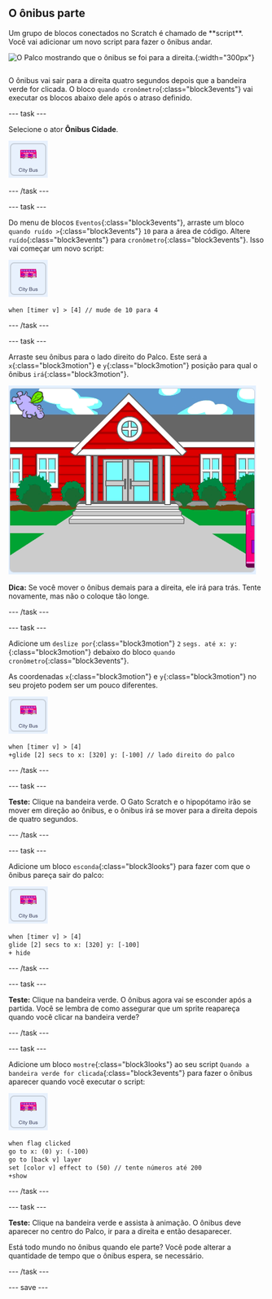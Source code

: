 ## O ônibus parte

<div style="display: flex; flex-wrap: wrap">
<div style="flex-basis: 200px; flex-grow: 1; margin-right: 15px;">
Um grupo de blocos conectados no Scratch é chamado de **script**. Você vai adicionar um novo script para fazer o ônibus andar.
</div>
<div>

![O Palco mostrando que o ônibus se foi para a direita.](images/bus-leave.png){:width="300px"}

</div>
</div>

O ônibus vai sair para a direita quatro segundos depois que a bandeira verde for clicada. O bloco `quando cronômetro`{:class="block3events"} vai executar os blocos abaixo dele após o atraso definido.

--- task ---

Selecione o ator **Ônibus Cidade**.

![O ator do Ônibus Cidade.](images/bus-sprite.png)

--- /task ---

--- task ---

Do menu de blocos `Eventos`{:class="block3events"}, arraste um bloco `quando ruído >`{:class="block3events"} `10` para a área de código. Altere `ruído`{:class="block3events"} para `cronômetro`{:class="block3events"}. Isso vai começar um novo script:

![O ator do Ônibus Cidade.](images/bus-sprite.png)

```blocks3
when [timer v] > [4] // mude de 10 para 4
```

--- /task ---

--- task ---

Arraste seu ônibus para o lado direito do Palco. Este será a `x`{:class="block3motion"} e `y`{:class="block3motion"} posição para qual o ônibus `irá`{:class="block3motion"}.

![](images/bus-right.png)

**Dica:** Se você mover o ônibus demais para a direita, ele irá para trás. Tente novamente, mas não o coloque tão longe.

--- /task ---

--- task ---

Adicione um `deslize por`{:class="block3motion"} `2` `segs. até x: y:`{:class="block3motion"} debaixo do bloco `quando cronômetro`{:class="block3events"}.

As coordenadas `x`{:class="block3motion"} e `y`{:class="block3motion"} no seu projeto podem ser um pouco diferentes.

![O ator do Ônibus Cidade.](images/bus-sprite.png)

```blocks3
when [timer v] > [4] 
+glide [2] secs to x: [320] y: [-100] // lado direito do palco
```

--- /task ---

--- task ---

**Teste:** Clique na bandeira verde. O Gato Scratch e o hipopótamo irão se mover em direção ao ônibus, e o ônibus irá se mover para a direita depois de quatro segundos.

--- /task ---

--- task ---

Adicione um bloco `esconda`{:class="block3looks"} para fazer com que o ônibus pareça sair do palco:

![O ator do Ônibus Cidade.](images/bus-sprite.png)

```blocks3
when [timer v] > [4] 
glide [2] secs to x: [320] y: [-100]
+ hide
```
--- /task ---

--- task ---

**Teste:** Clique na bandeira verde. O ônibus agora vai se esconder após a partida. Você se lembra de como assegurar que um sprite reapareça quando você clicar na bandeira verde?

--- /task ---

--- task ---

Adicione um bloco `mostre`{:class="block3looks"} ao seu script `Quando a bandeira verde for clicada`{:class="block3events"} para fazer o ônibus aparecer quando você executar o script:

![O ator do Ônibus Cidade.](images/bus-sprite.png)

```blocks3
when flag clicked
go to x: (0) y: (-100)
go to [back v] layer
set [color v] effect to (50) // tente números até 200
+show
```

--- /task ---

--- task ---

**Teste:** Clique na bandeira verde e assista à animação. O ônibus deve aparecer no centro do Palco, ir para a direita e então desaparecer.

Está todo mundo no ônibus quando ele parte? Você pode alterar a quantidade de tempo que o ônibus espera, se necessário.

--- /task ---

--- save ---
